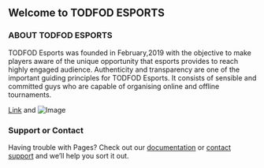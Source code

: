 ## Welcome to TODFOD ESPORTS



### ABOUT TODFOD ESPORTS

TODFOD Esports was founded in February,2019 with the objective to make players aware of the unique opportunity that esports provides to reach highly engaged audience. Authenticity and transparency are one of the important guiding principles for TODFOD Esports. It consists of sensible and committed guys who are capable of organising online and offline tournaments. 


[Link](https://discord.gg/snk66PXN4d) and ![Image](src)




### Support or Contact

Having trouble with Pages? Check out our [documentation](https://docs.github.com/categories/github-pages-basics/) or [contact support](https://support.github.com/contact) and we’ll help you sort it out.
